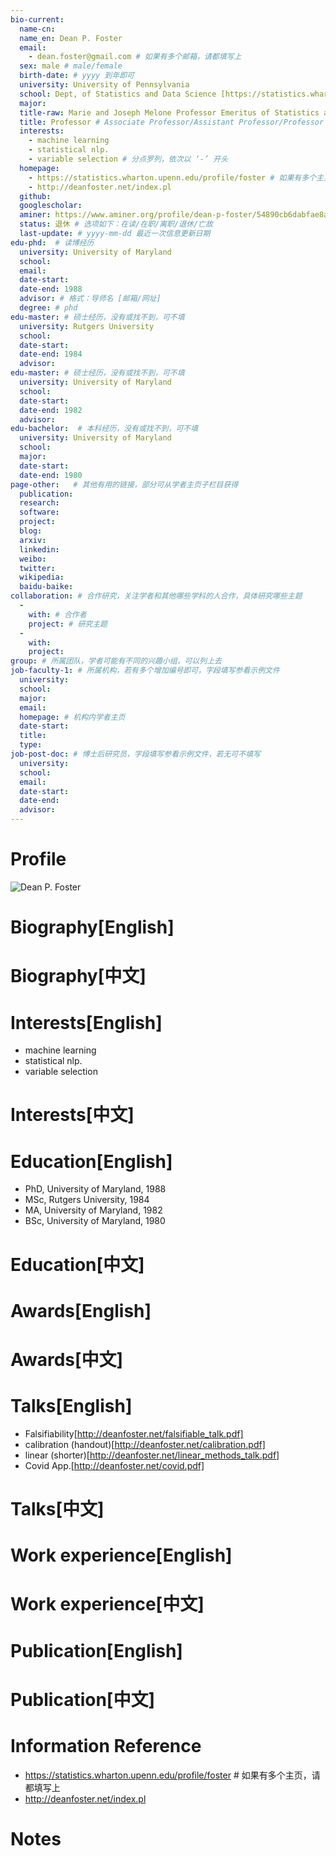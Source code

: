 ```yaml
---
bio-current:
  name-cn: 
  name_en: Dean P. Foster
  email: 
    - dean.foster@gmail.com # 如果有多个邮箱，请都填写上
  sex: male # male/female
  birth-date: # yyyy 到年即可
  university: University of Pennsylvania 
  school: Dept, of Statistics and Data Science [https://statistics.wharton.upenn.edu/] # 格式：学院名称[学院官网链接]
  major: 
  title-raw: Marie and Joseph Melone Professor Emeritus of Statistics and Data Science# 主页原始字符串
  title: Professor # Associate Professor/Assistant Professor/Professor
  interests:
    - machine learning
    - statistical nlp.
    - variable selection # 分点罗列，依次以 ‘-’ 开头
  homepage: 
    - https://statistics.wharton.upenn.edu/profile/foster # 如果有多个主页，请都填写上
    - http://deanfoster.net/index.pl
  github: 
  googlescholar:  
  aminer: https://www.aminer.org/profile/dean-p-foster/54890cb6dabfae8a11fb43d2 # 从这里查找 https://www.aminer.org/search/person
  status: 退休 # 选项如下：在读/在职/离职/退休/亡故
  last-update: # yyyy-mm-dd 最近一次信息更新日期
edu-phd:  # 读博经历
  university: University of Maryland
  school: 
  email: 
  date-start: 
  date-end: 1988
  advisor: # 格式：导师名 [邮箱/网址]
  degree: # phd
edu-master: # 硕士经历，没有或找不到，可不填
  university: Rutgers University
  school: 
  date-start: 
  date-end: 1984
  advisor:
edu-master: # 硕士经历，没有或找不到，可不填
  university: University of Maryland
  school: 
  date-start: 
  date-end: 1982
  advisor:
edu-bachelor:  # 本科经历，没有或找不到，可不填
  university: University of Maryland
  school: 
  major: 
  date-start: 
  date-end: 1980
page-other:   # 其他有用的链接，部分可从学者主页子栏目获得
  publication: 
  research: 
  software: 
  project: 
  blog: 
  arxiv: 
  linkedin: 
  weibo:
  twitter:
  wikipedia:
  baidu-baike:
collaboration: # 合作研究，关注学者和其他哪些学科的人合作，具体研究哪些主题
  - 
    with: # 合作者
    project: # 研究主题
  - 
    with: 
    project: 
group: # 所属团队，学者可能有不同的兴趣小组，可以列上去
job-faculty-1: # 所属机构，若有多个增加编号即可，字段填写参看示例文件
  university: 
  school: 
  major: 
  email: 
  homepage: # 机构内学者主页
  date-start: 
  title: 
  type: 
job-post-doc: # 博士后研究员，字段填写参看示例文件，若无可不填写
  university: 
  school: 
  email: 
  date-start: 
  date-end: 
  advisor: 
---
```


# Profile

![Dean P. Foster](https://faculty.wharton.upenn.edu/wp-content/uploads/2012/04/Headshot.jpg)

# Biography[English]

# Biography[中文]

# Interests[English]
  - machine learning
  - statistical nlp.
  - variable selection
# Interests[中文]

# Education[English]
  - PhD, University of Maryland, 1988
  - MSc, Rutgers University, 1984
  - MA, University of Maryland, 1982
  - BSc, University of Maryland, 1980
# Education[中文]

# Awards[English]

# Awards[中文]

# Talks[English]
  - Falsifiability[http://deanfoster.net/falsifiable_talk.pdf]
  - calibration (handout)[http://deanfoster.net/calibration.pdf]
  - linear (shorter)[http://deanfoster.net/linear_methods_talk.pdf]
  - Covid App.[http://deanfoster.net/covid.pdf]
# Talks[中文]

# Work experience[English]

# Work experience[中文]

# Publication[English]

# Publication[中文]

# Information Reference
  - https://statistics.wharton.upenn.edu/profile/foster # 如果有多个主页，请都填写上
  - http://deanfoster.net/index.pl
# Notes